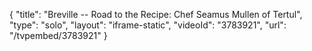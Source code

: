 {
    "title": "Breville -- Road to the Recipe: Chef Seamus Mullen of Tertul",
    "type": "solo",
    "layout": "iframe-static",
    "videoId": "3783921",
    "url": "\/tvpembed\/3783921"
}